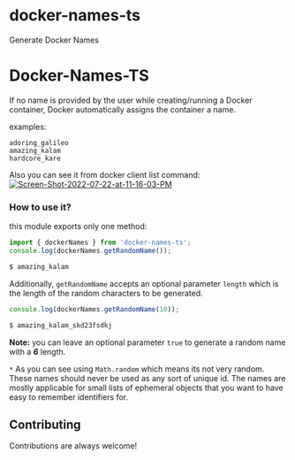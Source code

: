 # docker-names-ts

Generate Docker Names

# Docker-Names-TS

If no name is provided by the user while creating/running a Docker container, Docker automatically assigns the container a name.

examples:

```
adoring_galileo
amazing_kalam
hardcore_kare
```

Also you can see it from docker client list command:
<a href="https://ibb.co/1245JZw"><img src="https://i.ibb.co/Hg9sp7k/Screen-Shot-2022-07-22-at-11-16-03-PM.png" alt="Screen-Shot-2022-07-22-at-11-16-03-PM" border="0"></a>

### How to use it?

this module exports only one method:

```javascript
import { dockerNames } from 'docker-names-ts';
console.log(dockerNames.getRandomName());

$ amazing_kalam
```

Additionally, `getRandomName` accepts an optional parameter `length` which is the
length of the random characters to be generated.

```javascript
console.log(dockerNames.getRandomName(10));

$ amazing_kalam_skd23fsdkj
```

**Note:** you can leave an optional parameter `true` to generate a random name with a **_6_** length.

`*` As you can see using `Math.random` which means its not very random. These names should never be used as any sort of unique id.
The names are mostly applicable for small lists of ephemeral objects that you want to have easy to remember identifiers for.

## Contributing

Contributions are always welcome!
